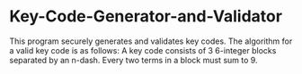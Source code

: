 # Key-Code-Generator-and-Validator
This program securely generates and validates key codes.
The algorithm for a valid key code is as follows:
A key code consists of 3 6-integer blocks separated by an n-dash. Every two terms in a block must sum to 9.
